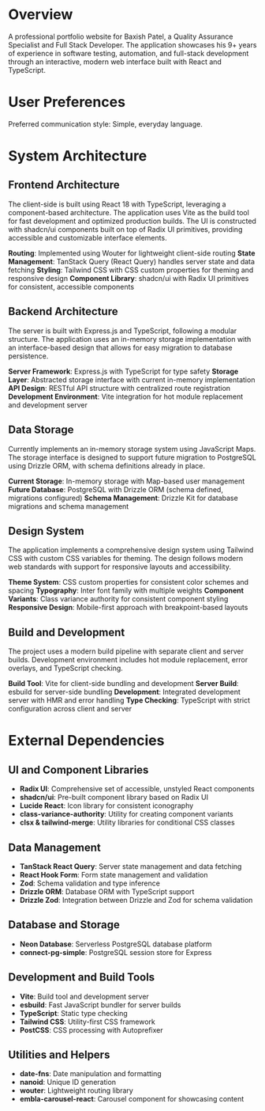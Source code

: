 # Overview

A professional portfolio website for Baxish Patel, a Quality Assurance Specialist and Full Stack Developer. The application showcases his 9+ years of experience in software testing, automation, and full-stack development through an interactive, modern web interface built with React and TypeScript.

# User Preferences

Preferred communication style: Simple, everyday language.

# System Architecture

## Frontend Architecture
The client-side is built using React 18 with TypeScript, leveraging a component-based architecture. The application uses Vite as the build tool for fast development and optimized production builds. The UI is constructed with shadcn/ui components built on top of Radix UI primitives, providing accessible and customizable interface elements.

**Routing**: Implemented using Wouter for lightweight client-side routing
**State Management**: TanStack Query (React Query) handles server state and data fetching
**Styling**: Tailwind CSS with CSS custom properties for theming and responsive design
**Component Library**: shadcn/ui with Radix UI primitives for consistent, accessible components

## Backend Architecture
The server is built with Express.js and TypeScript, following a modular structure. The application uses an in-memory storage implementation with an interface-based design that allows for easy migration to database persistence.

**Server Framework**: Express.js with TypeScript for type safety
**Storage Layer**: Abstracted storage interface with current in-memory implementation
**API Design**: RESTful API structure with centralized route registration
**Development Environment**: Vite integration for hot module replacement and development server

## Data Storage
Currently implements an in-memory storage system using JavaScript Maps. The storage interface is designed to support future migration to PostgreSQL using Drizzle ORM, with schema definitions already in place.

**Current Storage**: In-memory storage with Map-based user management
**Future Database**: PostgreSQL with Drizzle ORM (schema defined, migrations configured)
**Schema Management**: Drizzle Kit for database migrations and schema management

## Design System
The application implements a comprehensive design system using Tailwind CSS with custom CSS variables for theming. The design follows modern web standards with support for responsive layouts and accessibility.

**Theme System**: CSS custom properties for consistent color schemes and spacing
**Typography**: Inter font family with multiple weights
**Component Variants**: Class variance authority for consistent component styling
**Responsive Design**: Mobile-first approach with breakpoint-based layouts

## Build and Development
The project uses a modern build pipeline with separate client and server builds. Development environment includes hot module replacement, error overlays, and TypeScript checking.

**Build Tool**: Vite for client-side bundling and development
**Server Build**: esbuild for server-side bundling
**Development**: Integrated development server with HMR and error handling
**Type Checking**: TypeScript with strict configuration across client and server

# External Dependencies

## UI and Component Libraries
- **Radix UI**: Comprehensive set of accessible, unstyled React components
- **shadcn/ui**: Pre-built component library based on Radix UI
- **Lucide React**: Icon library for consistent iconography
- **class-variance-authority**: Utility for creating component variants
- **clsx & tailwind-merge**: Utility libraries for conditional CSS classes

## Data Management
- **TanStack React Query**: Server state management and data fetching
- **React Hook Form**: Form state management and validation
- **Zod**: Schema validation and type inference
- **Drizzle ORM**: Database ORM with TypeScript support
- **Drizzle Zod**: Integration between Drizzle and Zod for schema validation

## Database and Storage
- **Neon Database**: Serverless PostgreSQL database platform
- **connect-pg-simple**: PostgreSQL session store for Express

## Development and Build Tools
- **Vite**: Build tool and development server
- **esbuild**: Fast JavaScript bundler for server builds
- **TypeScript**: Static type checking
- **Tailwind CSS**: Utility-first CSS framework
- **PostCSS**: CSS processing with Autoprefixer

## Utilities and Helpers
- **date-fns**: Date manipulation and formatting
- **nanoid**: Unique ID generation
- **wouter**: Lightweight routing library
- **embla-carousel-react**: Carousel component for showcasing content